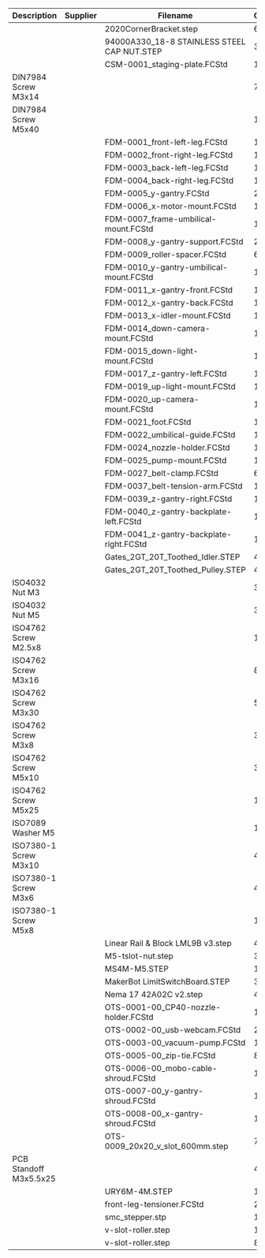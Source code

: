 |Description|Supplier|Filename|Quantity|
|-----------|--------|--------|--------|
|||2020CornerBracket.step|6|
|||94000A330_18-8 STAINLESS STEEL CAP NUT.STEP|3|
|||CSM-0001_staging-plate.FCStd|1|
|DIN7984 Screw M3x14|||7|
|DIN7984 Screw M5x40|||12|
|||FDM-0001_front-left-leg.FCStd|1|
|||FDM-0002_front-right-leg.FCStd|1|
|||FDM-0003_back-left-leg.FCStd|1|
|||FDM-0004_back-right-leg.FCStd|1|
|||FDM-0005_y-gantry.FCStd|2|
|||FDM-0006_x-motor-mount.FCStd|1|
|||FDM-0007_frame-umbilical-mount.FCStd|1|
|||FDM-0008_y-gantry-support.FCStd|2|
|||FDM-0009_roller-spacer.FCStd|6|
|||FDM-0010_y-gantry-umbilical-mount.FCStd|1|
|||FDM-0011_x-gantry-front.FCStd|1|
|||FDM-0012_x-gantry-back.FCStd|1|
|||FDM-0013_x-idler-mount.FCStd|1|
|||FDM-0014_down-camera-mount.FCStd|1|
|||FDM-0015_down-light-mount.FCStd|1|
|||FDM-0017_z-gantry-left.FCStd|1|
|||FDM-0019_up-light-mount.FCStd|1|
|||FDM-0020_up-camera-mount.FCStd|1|
|||FDM-0021_foot.FCStd|1|
|||FDM-0022_umbilical-guide.FCStd|1|
|||FDM-0024_nozzle-holder.FCStd|1|
|||FDM-0025_pump-mount.FCStd|1|
|||FDM-0027_belt-clamp.FCStd|6|
|||FDM-0037_belt-tension-arm.FCStd|1|
|||FDM-0039_z-gantry-right.FCStd|1|
|||FDM-0040_z-gantry-backplate-left.FCStd|1|
|||FDM-0041_z-gantry-backplate-right.FCStd|1|
|||Gates_2GT_20T_Toothed_Idler.STEP|4|
|||Gates_2GT_20T_Toothed_Pulley.STEP|4|
|ISO4032 Nut M3|||31|
|ISO4032 Nut M5|||38|
|ISO4762 Screw M2.5x8|||12|
|ISO4762 Screw M3x16|||8|
|ISO4762 Screw M3x30|||5|
|ISO4762 Screw M3x8|||37|
|ISO4762 Screw M5x10|||32|
|ISO4762 Screw M5x25|||14|
|ISO7089 Washer M5|||1|
|ISO7380-1 Screw M3x10|||4|
|ISO7380-1 Screw M3x6|||4|
|ISO7380-1 Screw M5x8|||16|
|||Linear Rail &amp; Block LML9B v3.step|4|
|||M5-tslot-nut.step|34|
|||MS4M-M5.STEP|1|
|||MakerBot LimitSwitchBoard.STEP|3|
|||Nema 17 42A02C v2.step|4|
|||OTS-0001-00_CP40-nozzle-holder.FCStd|1|
|||OTS-0002-00_usb-webcam.FCStd|2|
|||OTS-0003-00_vacuum-pump.FCStd|1|
|||OTS-0005-00_zip-tie.FCStd|8|
|||OTS-0006-00_mobo-cable-shroud.FCStd|1|
|||OTS-0007-00_y-gantry-shroud.FCStd|1|
|||OTS-0008-00_x-gantry-shroud.FCStd|1|
|||OTS-0009_20x20_v_slot_600mm.step|7|
|PCB Standoff M3x5.5x25|||4|
|||URY6M-4M.STEP|1|
|||front-leg-tensioner.FCStd|2|
|||smc_stepper.stp|1|
|||v-slot-roller.step|1|
|||v-slot-roller.step|8|

